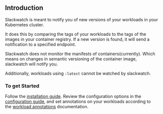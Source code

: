 ## Introduction

Slackwatch is meant to notify you of new versions of your workloads in your Kubernetes cluster. 

It does this by comparing the tags of your workloads to the tags of the images in your container registry. If a new version is found, it will send a notification to a specified endpoint.

Slackwatch does not monitor the manifests of containers(currently). Which means on changes in semantic versioning of the container image, slackwatch will notify you.

Additionally, workloads using `:latest` cannot be watched by slackwatch.

### To get Started
Follow the [installation guide](installation.md). Review the configuration options in the [configuration guide](configuration.md), and set annotations on your workloads according to the [workload annotations](workload_annotations.md) documentation.
